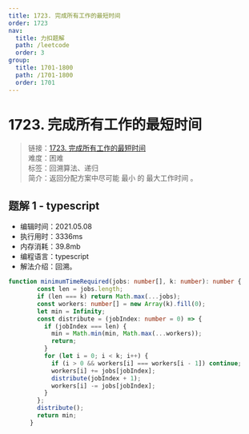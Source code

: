 ```yaml
---
title: 1723. 完成所有工作的最短时间
order: 1723
nav:
  title: 力扣题解
  path: /leetcode
  order: 3
group:
  title: 1701-1800
  path: /1701-1800
  order: 1701
---
```


# 1723. 完成所有工作的最短时间
    
> 链接：[1723. 完成所有工作的最短时间](https://leetcode-cn.com/problems/find-minimum-time-to-finish-all-jobs/)  
> 难度：困难  
> 标签：回溯算法、递归  
> 简介：返回分配方案中尽可能 最小 的 最大工作时间 。
      
## 题解 1 - typescript
- 编辑时间：2021.05.08
- 执行用时：3336ms
- 内存消耗：39.8mb
- 编程语言：typescript
- 解法介绍：回溯。
```typescript
function minimumTimeRequired(jobs: number[], k: number): number {
        const len = jobs.length;
        if (len === k) return Math.max(...jobs);
        const workers: number[] = new Array(k).fill(0);
        let min = Infinity;
        const distribute = (jobIndex: number = 0) => {
          if (jobIndex === len) {
            min = Math.min(min, Math.max(...workers));
            return;
          }
          for (let i = 0; i < k; i++) {
            if (i > 0 && workers[i] === workers[i - 1]) continue;
            workers[i] += jobs[jobIndex];
            distribute(jobIndex + 1);
            workers[i] -= jobs[jobIndex];
          }
        };
        distribute();
        return min;
      }
```

      